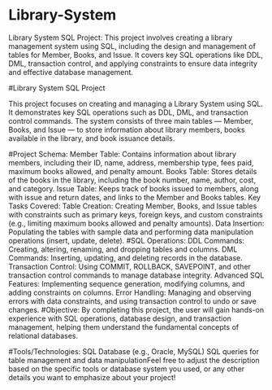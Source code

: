 # Library-System
Library System SQL Project: This project involves creating a library management system using SQL, including the design and management of tables for Member, Books, and Issue. It covers key SQL operations like DDL, DML, transaction control, and applying constraints to ensure data integrity and effective database management.

#Library System SQL Project

This project focuses on creating and managing a Library System using SQL. It demonstrates key SQL operations such as DDL, DML, and transaction control commands. The system consists of three main tables — Member, Books, and Issue — to store information about library members, books available in the library, and book issuance details.

#Project Schema:
Member Table: Contains information about library members, including their ID, name, address, membership type, fees paid, maximum books allowed, and penalty amount.
Books Table: Stores details of the books in the library, including the book number, name, author, cost, and category.
Issue Table: Keeps track of books issued to members, along with issue and return dates, and links to the Member and Books tables.
Key Tasks Covered:
Table Creation: Creating Member, Books, and Issue tables with constraints such as primary keys, foreign keys, and custom constraints (e.g., limiting maximum books allowed and penalty amounts).
Data Insertion: Populating the tables with sample data and performing data manipulation operations (insert, update, delete).
#SQL Operations:
DDL Commands: Creating, altering, renaming, and dropping tables and columns.
DML Commands: Inserting, updating, and deleting records in the database.
Transaction Control: Using COMMIT, ROLLBACK, SAVEPOINT, and other transaction control commands to manage database integrity.
Advanced SQL Features: Implementing sequence generation, modifying columns, and adding constraints on columns.
Error Handling: Managing and observing errors with data constraints, and using transaction control to undo or save changes.
#Objective:
By completing this project, the user will gain hands-on experience with SQL operations, database design, and transaction management, helping them understand the fundamental concepts of relational databases.

#Tools/Technologies:
SQL Database (e.g., Oracle, MySQL)
SQL queries for table management and data manipulationFeel free to adjust the description based on the specific tools or database system you used, or any other details you want to emphasize about your project!


